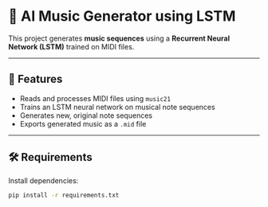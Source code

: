 # 🎵 AI Music Generator using LSTM

This project generates **music sequences** using a **Recurrent Neural Network (LSTM)** trained on MIDI files.

---

## 🧠 Features
- Reads and processes MIDI files using `music21`
- Trains an LSTM neural network on musical note sequences
- Generates new, original note sequences
- Exports generated music as a `.mid` file

---

## 🛠️ Requirements
Install dependencies:
```bash
pip install -r requirements.txt
